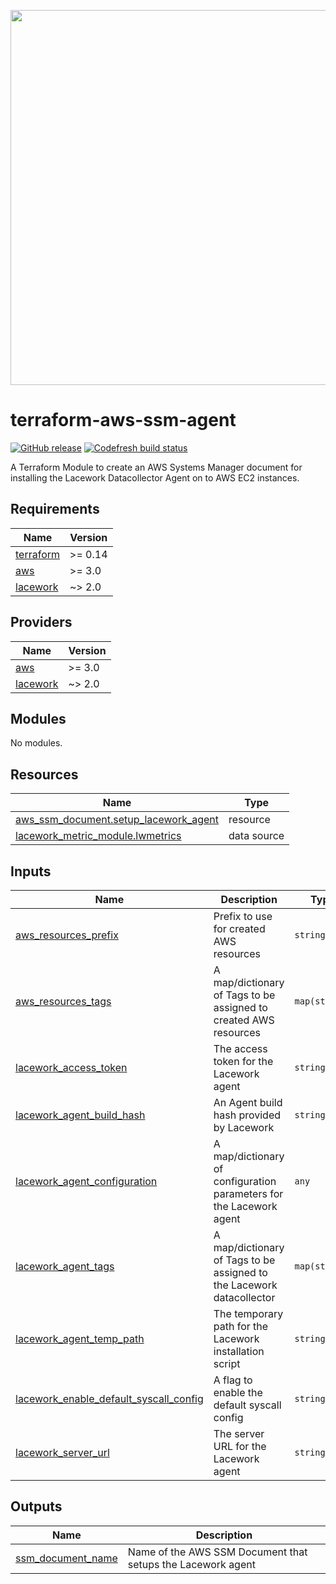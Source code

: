 <a href="https://lacework.com"><img src="https://techally-content.s3-us-west-1.amazonaws.com/public-content/lacework_logo_full.png" width="600"></a>

# terraform-aws-ssm-agent

[![GitHub release](https://img.shields.io/github/release/lacework/terraform-aws-ssm-agent.svg)](https://github.com/lacework/terraform-aws-ssm-agent/releases/)
[![Codefresh build status]( https://g.codefresh.io/api/badges/pipeline/lacework/terraform-modules%2Ftest-compatibility?type=cf-1&key=eyJhbGciOiJIUzI1NiJ9.NWVmNTAxOGU4Y2FjOGQzYTkxYjg3ZDEx.RJ3DEzWmBXrJX7m38iExJ_ntGv4_Ip8VTa-an8gBwBo)]( https://g.codefresh.io/pipelines/edit/new/builds?id=607e25e6728f5a6fba30431b&pipeline=test-compatibility&projects=terraform-modules&projectId=607db54b728f5a5f8930405d)

A Terraform Module to create an AWS Systems Manager document for installing the Lacework Datacollector Agent on to AWS EC2 instances.
<!-- BEGIN_TF_DOCS -->
## Requirements

| Name | Version |
|------|---------|
| <a name="requirement_terraform"></a> [terraform](#requirement\_terraform) | >= 0.14 |
| <a name="requirement_aws"></a> [aws](#requirement\_aws) | >= 3.0 |
| <a name="requirement_lacework"></a> [lacework](#requirement\_lacework) | ~> 2.0 |

## Providers

| Name | Version |
|------|---------|
| <a name="provider_aws"></a> [aws](#provider\_aws) | >= 3.0 |
| <a name="provider_lacework"></a> [lacework](#provider\_lacework) | ~> 2.0 |

## Modules

No modules.

## Resources

| Name | Type |
|------|------|
| [aws_ssm_document.setup_lacework_agent](https://registry.terraform.io/providers/hashicorp/aws/latest/docs/resources/ssm_document) | resource |
| [lacework_metric_module.lwmetrics](https://registry.terraform.io/providers/lacework/lacework/latest/docs/data-sources/metric_module) | data source |

## Inputs

| Name | Description | Type | Default | Required |
|------|-------------|------|---------|:--------:|
| <a name="input_aws_resources_prefix"></a> [aws\_resources\_prefix](#input\_aws\_resources\_prefix) | Prefix to use for created AWS resources | `string` | `""` | no |
| <a name="input_aws_resources_tags"></a> [aws\_resources\_tags](#input\_aws\_resources\_tags) | A map/dictionary of Tags to be assigned to created AWS resources | `map(string)` | `{}` | no |
| <a name="input_lacework_access_token"></a> [lacework\_access\_token](#input\_lacework\_access\_token) | The access token for the Lacework agent | `string` | `""` | no |
| <a name="input_lacework_agent_build_hash"></a> [lacework\_agent\_build\_hash](#input\_lacework\_agent\_build\_hash) | An Agent build hash provided by Lacework | `string` | `""` | no |
| <a name="input_lacework_agent_configuration"></a> [lacework\_agent\_configuration](#input\_lacework\_agent\_configuration) | A map/dictionary of configuration parameters for the Lacework agent | `any` | `{}` | no |
| <a name="input_lacework_agent_tags"></a> [lacework\_agent\_tags](#input\_lacework\_agent\_tags) | A map/dictionary of Tags to be assigned to the Lacework datacollector | `map(string)` | `{}` | no |
| <a name="input_lacework_agent_temp_path"></a> [lacework\_agent\_temp\_path](#input\_lacework\_agent\_temp\_path) | The temporary path for the Lacework installation script | `string` | `"/tmp"` | no |
| <a name="input_lacework_enable_default_syscall_config"></a> [lacework\_enable\_default\_syscall\_config](#input\_lacework\_enable\_default\_syscall\_config) | A flag to enable the default syscall config | `string` | `"false"` | no |
| <a name="input_lacework_server_url"></a> [lacework\_server\_url](#input\_lacework\_server\_url) | The server URL for the Lacework agent | `string` | `""` | no |

## Outputs

| Name | Description |
|------|-------------|
| <a name="output_ssm_document_name"></a> [ssm\_document\_name](#output\_ssm\_document\_name) | Name of the AWS SSM Document that setups the Lacework agent |
<!-- END_TF_DOCS -->
